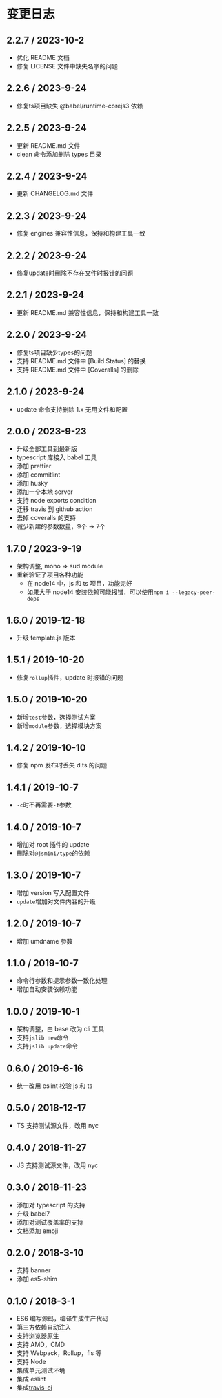 # 变更日志

## 2.2.7 / 2023-10-2

- 优化 README 文档
- 修复 LICENSE 文件中缺失名字的问题

## 2.2.6 / 2023-9-24

- 修复ts项目缺失 @babel/runtime-corejs3 依赖

## 2.2.5 / 2023-9-24

- 更新 README.md 文件
- clean 命令添加删除 types 目录

## 2.2.4 / 2023-9-24

- 更新 CHANGELOG.md 文件

## 2.2.3 / 2023-9-24

- 修复 engines 兼容性信息，保持和构建工具一致

## 2.2.2 / 2023-9-24

- 修复update时删除不存在文件时报错的问题

## 2.2.1 / 2023-9-24

- 更新 README.md 兼容性信息，保持和构建工具一致

## 2.2.0 / 2023-9-24

- 修复ts项目缺少types的问题
- 支持 README.md 文件中 [Build Status] 的替换
- 支持 README.md 文件中 [Coveralls] 的删除

## 2.1.0 / 2023-9-24

- update 命令支持删除 1.x 无用文件和配置

## 2.0.0 / 2023-9-23

- 升级全部工具到最新版
- typescript 库接入 babel 工具
- 添加 prettier
- 添加 commitlint
- 添加 husky
- 添加一个本地 server
- 支持 node exports condition
- 迁移 travis 到 github action
- 去掉 coveralls 的支持
- 减少新建的参数数量，9个 -> 7个

## 1.7.0 / 2023-9-19

- 架构调整, mono => sud module
- 重新验证了项目各种功能
  - 在 node14 中，js 和 ts 项目，功能完好
  - 如果大于 node14 安装依赖可能报错，可以使用`npm i --legacy-peer-deps`

## 1.6.0 / 2019-12-18

- 升级 template.js 版本

## 1.5.1 / 2019-10-20

- 修复`rollup`插件，update 时报错的问题

## 1.5.0 / 2019-10-20

- 新增`test`参数，选择测试方案
- 新增`module`参数，选择模块方案

## 1.4.2 / 2019-10-10

- 修复 npm 发布时丢失 d.ts 的问题

## 1.4.1 / 2019-10-7

- `-c`时不再需要`-f`参数

## 1.4.0 / 2019-10-7

- 增加对 root 插件的 update
- 删除对`@jsmini/type`的依赖

## 1.3.0 / 2019-10-7

- 增加 version 写入配置文件
- `update`增加对文件内容的升级

## 1.2.0 / 2019-10-7

- 增加 umdname 参数

## 1.1.0 / 2019-10-7

- 命令行参数和提示参数一致化处理
- 增加自动安装依赖功能

## 1.0.0 / 2019-10-1

- 架构调整，由 base 改为 cli 工具
- 支持`jslib new`命令
- 支持`jslib update`命令

## 0.6.0 / 2019-6-16

- 统一改用 eslint 校验 js 和 ts

## 0.5.0 / 2018-12-17

- TS 支持测试源文件，改用 nyc

## 0.4.0 / 2018-11-27

- JS 支持测试源文件，改用 nyc

## 0.3.0 / 2018-11-23

- 添加对 typescript 的支持
- 升级 babel7
- 添加对测试覆盖率的支持
- 文档添加 emoji

## 0.2.0 / 2018-3-10

- 支持 banner
- 添加 es5-shim

## 0.1.0 / 2018-3-1

- ES6 编写源码，编译生成生产代码
- 第三方依赖自动注入
- 支持浏览器原生
- 支持 AMD，CMD
- 支持 Webpack，Rollup，fis 等
- 支持 Node
- 集成单元测试环境
- 集成 eslint
- 集成[travis-ci](https://www.travis-ci.org/)
